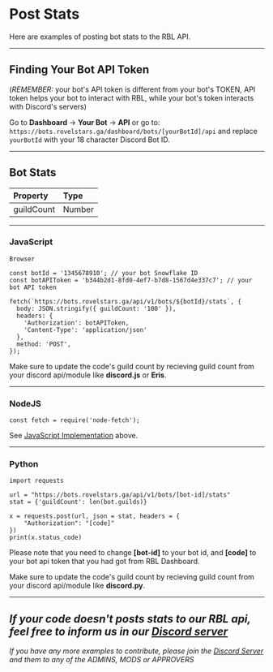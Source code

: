 # Post Stats
Here are examples of posting bot stats to the RBL API.

---

## Finding Your Bot API Token

(*REMEMBER:* your bot's API token is different from your bot's TOKEN, API token helps your bot to interact with RBL, while your bot's token interacts with Discord's servers)

Go to **Dashboard** -> **Your Bot** -> **API**
or go to: `https://bots.rovelstars.ga/dashboard/bots/[yourBotId]/api`
and replace `yourBotId` with your 18 character Discord Bot ID. 

---

## Bot Stats

Property  | Type
:---------|:------------
guildCount | Number

---

### JavaScript
`Browser`

```
const botId = '1345678910'; // your bot Snowflake ID
const botAPIToken = 'b344b2d1-8fd0-4ef7-b7d8-1567d4e337c7'; // your bot API token

fetch(`https://bots.rovelstars.ga/api/v1/bots/${botId}/stats`, {
  body: JSON.stringify({ guildCount: '100' }),
  headers: {
    'Authorization': botAPIToken,
    'Content-Type': 'application/json'
  },
  method: 'POST',
});
```
Make sure to update the code's guild count by recieving guild count from your discord api/module like **discord.js** or **Eris**.

---

### NodeJS

```
const fetch = require('node-fetch');
```

See [JavaScript Implementation](docs/post-stats/#javascript) above.

---

### Python

```
import requests

url = "https://bots.rovelstars.ga/api/v1/bots/[bot-id]/stats"
stat = {'guildCount': len(bot.guilds)}

x = requests.post(url, json = stat, headers = {
    "Authorization": "[code]"
})
print(x.status_code)

```
Please note that you need to change **[bot-id]** to your bot id, and **[code]** to your bot api token that you had got from RBL Dashboard.

Make sure to update the code's guild count by recieving guild count from your discord api/module like **discord.py**.

---

*If your code doesn't posts stats to our RBL api, feel free to inform us in our [Discord server](https://discord.gg/Rf3xPMm)*
---
*If you have any more examples to contribute, please join the [Discord Server](https://discord.gg/Rf3xPMm) and them to any of the ADMINS, MODS or APPROVERS*